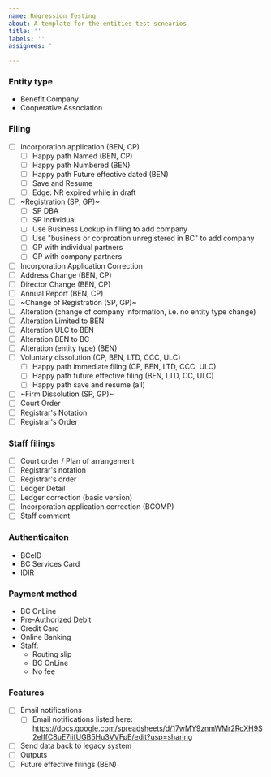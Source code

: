 ```yaml
---
name: Regression Testing
about: A template for the entities test scnearios
title: ''
labels: ''
assignees: ''

---
```


### Entity type
* Benefit Company
* Cooperative Association

### Filing
- [ ] Incorporation application (BEN, CP)
     - [ ] Happy path Named (BEN, CP)
     - [ ] Happy path Numbered (BEN)
     - [ ] Happy path Future effective dated (BEN)
     - [ ] Save and Resume
     - [ ] Edge: NR expired while in draft
- [ ] ~Registration (SP, GP)~
     - [ ] SP DBA
     - [ ] SP Individual
     - [ ] Use Business Lookup in filing to add company
     - [ ] Use "business or corproation unregistered in BC" to add company
     - [ ] GP with individual partners
     - [ ] GP with company partners

- [ ] Incorporation Application Correction
- [ ] Address Change (BEN, CP)
- [ ] Director Change (BEN, CP)
- [ ] Annual Report (BEN, CP)
- [ ] ~Change of Registration (SP, GP)~
- [ ] Alteration (change of company information, i.e. no entity type change)
- [ ] Alteration Limited to BEN
- [ ] Alteration ULC to BEN
- [ ] Alteration BEN to BC
- [ ] Alteration (entity type) (BEN)
- [ ] Voluntary dissolution (CP, BEN, LTD, CCC, ULC)
     - [ ] Happy path immediate filing (CP, BEN, LTD, CCC, ULC)
     - [ ] Happy path future effective filing (BEN, LTD, CC, ULC)
     - [ ] Happy path save and resume (all)
- [ ] ~Firm Dissolution (SP, GP)~
- [ ] Court Order
- [ ] Registrar's Notation
- [ ] Registrar's Order

### Staff filings
- [ ] Court order / Plan of arrangement
- [ ] Registrar's notation
- [ ] Registrar's order
- [ ] Ledger Detail
- [ ] Ledger correction (basic version)
- [ ] Incorporation application correction (BCOMP)
- [ ] Staff comment

### Authenticaiton
* BCeID
* BC Services Card
* IDIR

### Payment method
* BC OnLine
* Pre-Authorized Debit
* Credit Card
* Online Banking
* Staff:
  * Routing slip
  * BC OnLine
  * No fee

### Features
- [ ] Email notifications
  - [ ] Email notifications listed here: https://docs.google.com/spreadsheets/d/17wMY9znmWMr2RoXH9S2elffC8uE7iifUGB5Hu3VVFpE/edit?usp=sharing
- [ ] Send data back to legacy system
- [ ] Outputs
- [ ] Future effective filings (BEN)
